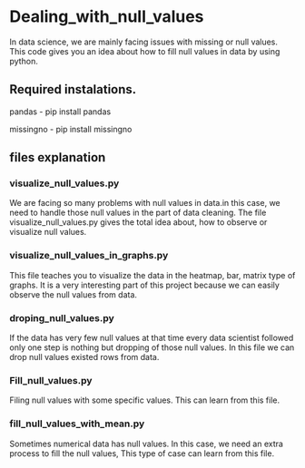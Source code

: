 # Dealing_with_null_values

In data science, we are mainly facing issues with missing or null values. This code gives you an idea about how to fill null values in data by using python.

## Required instalations.
pandas - pip install pandas

missingno - pip install missingno 

## files explanation
### visualize_null_values.py

We are facing so many problems with null values in data.in this case, we need to handle those null values in the part of data cleaning. The file visualize_null_values.py gives the total idea about, how to observe or visualize null values.

### visualize_null_values_in_graphs.py

This file teaches you to visualize the data in the heatmap, bar, matrix type of graphs. It is a very interesting part of this project because we can easily observe the null values from data.

### droping_null_values.py

If the data has very few null values at that time every data scientist followed only one step is nothing but dropping of those null values. In this file we can drop null values existed rows from data.

### Fill_null_values.py

Filing null values with some specific values. This can learn from this file.

### fill_null_values_with_mean.py

Sometimes numerical data has null values. In this case, we need an extra process to fill the null values, This type of case can learn from this file.
